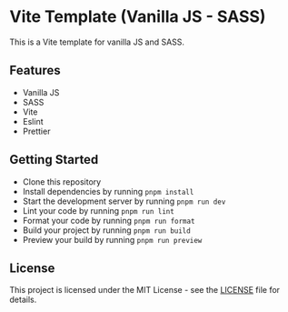 # Vite Template (Vanilla JS - SASS)

This is a Vite template for vanilla JS and SASS.

## Features

- Vanilla JS
- SASS
- Vite
- Eslint
- Prettier

## Getting Started

- Clone this repository
- Install dependencies by running `pnpm install`
- Start the development server by running `pnpm run dev`
- Lint your code by running `pnpm run lint`
- Format your code by running `pnpm run format`
- Build your project by running `pnpm run build`
- Preview your build by running `pnpm run preview`

## License

This project is licensed under the MIT License - see the [LICENSE](LICENSE) file for details.
